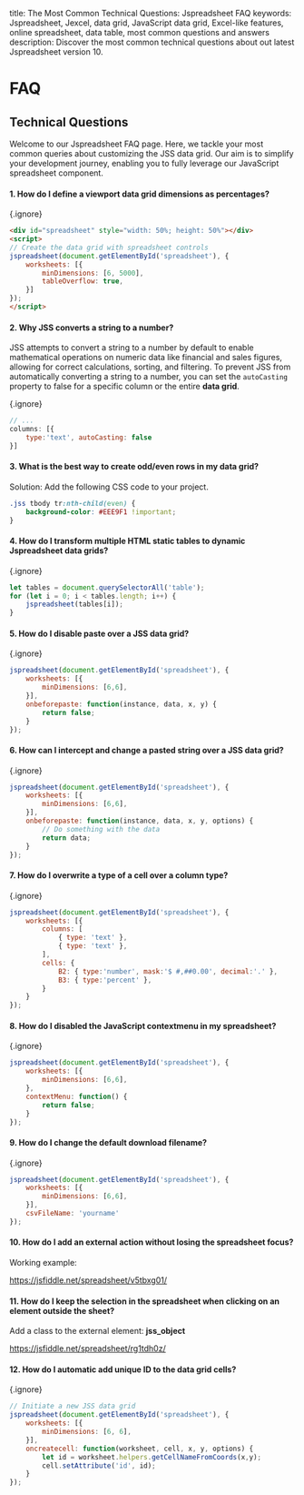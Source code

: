 title: The Most Common Technical Questions: Jspreadsheet FAQ
keywords: Jspreadsheet, Jexcel, data grid, JavaScript data grid, Excel-like features, online spreadsheet, data table, most common questions and answers
description: Discover the most common technical questions about out latest Jspreadsheet version 10.

# FAQ

## Technical Questions

Welcome to our Jspreadsheet FAQ page. Here, we tackle your most common queries about customizing the JSS data grid. Our aim is to simplify your development journey, enabling you to fully leverage our JavaScript spreadsheet component.  

#### 1. How do I define a viewport data grid dimensions as percentages?

{.ignore}
```html
<div id="spreadsheet" style="width: 50%; height: 50%"></div>
<script>
// Create the data grid with spreadsheet controls
jspreadsheet(document.getElementById('spreadsheet'), {
    worksheets: [{
        minDimensions: [6, 5000],
        tableOverflow: true,
    }]
});
</script>
```
 
#### 2. Why JSS converts a string to a number?

JSS attempts to convert a string to a number by default to enable mathematical operations on numeric data like financial and sales figures, allowing for correct calculations, sorting, and filtering. To prevent JSS from automatically converting a string to a number, you can set the `autoCasting` property to false for a specific column or the entire **data grid**.

{.ignore}
```javascript
// ...
columns: [{
    type:'text', autoCasting: false
}]
```
 
#### 3. What is the best way to create odd/even rows in my data grid?

Solution: Add the following CSS code to your project.

```css
.jss tbody tr:nth-child(even) {
    background-color: #EEE9F1 !important;
}
```
 
#### 4. How do I transform multiple HTML static tables to dynamic Jspreadsheet data grids?

{.ignore}
```javascript
let tables = document.querySelectorAll('table');
for (let i = 0; i < tables.length; i++) {
    jspreadsheet(tables[i]);
}
```
 
#### 5. How do I disable paste over a JSS data grid?

{.ignore}
```javascript
jspreadsheet(document.getElementById('spreadsheet'), {
    worksheets: [{
        minDimensions: [6,6],
    }],
    onbeforepaste: function(instance, data, x, y) {
        return false;
    }
});
```
 
#### 6. How can I intercept and change a pasted string over a JSS data grid?

{.ignore}
```javascript
jspreadsheet(document.getElementById('spreadsheet'), {
    worksheets: [{
        minDimensions: [6,6],
    }],
    onbeforepaste: function(instance, data, x, y, options) {
        // Do something with the data
        return data;
    }
});

```
 
#### 7. How do I overwrite a type of a cell over a column type?

{.ignore}
```javascript
jspreadsheet(document.getElementById('spreadsheet'), {
    worksheets: [{
        columns: [
            { type: 'text' },
            { type: 'text' }, 
        ],
        cells: {
            B2: { type:'number', mask:'$ #,##0.00', decimal:'.' },
            B3: { type:'percent' },
        }
    }
});
```
 
#### 8. How do I disabled the JavaScript contextmenu in my spreadsheet?

{.ignore}
```javascript
jspreadsheet(document.getElementById('spreadsheet'), {
    worksheets: [{
        minDimensions: [6,6],
    },
    contextMenu: function() {
        return false;
    }
});
```
 
#### 9. How do I change the default download filename?

{.ignore}
```javascript
jspreadsheet(document.getElementById('spreadsheet'), {
    worksheets: [{
        minDimensions: [6,6],
    }],
    csvFileName: 'yourname'
});
```
 
#### 10. How do I add an external action without losing the spreadsheet focus?

Working example:

<https://jsfiddle.net/spreadsheet/v5tbxg01/>

#### 11. How do I keep the selection in the spreadsheet when clicking on an element outside the sheet?

Add a class to the external element: **jss_object**

<https://jsfiddle.net/spreadsheet/rg1tdh0z/>

#### 12. How do I automatic add unique ID to the data grid cells?

{.ignore}
```javascript
// Initiate a new JSS data grid
jspreadsheet(document.getElementById('spreadsheet'), {
    worksheets: [{
        minDimensions: [6, 6],
    }],
    oncreatecell: function(worksheet, cell, x, y, options) {
    	let id = worksheet.helpers.getCellNameFromCoords(x,y);
        cell.setAttribute('id', id);
    }
});
```
 

